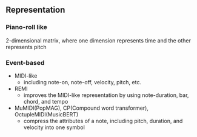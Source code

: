 ## Representation
### Piano-roll like
2-dimensional matrix, where one dimension represents time and the other represents pitch

### Event-based
- MIDI-like
  - including note-on, note-off, velocity, pitch, etc.
- REMI
  - improves the MIDI-like representation by using note-duration, bar, chord, and tempo
- MuMIDI(PopMAG), CP(Compound word transformer), OctupleMIDI(MusicBERT)
  - compress the attributes of a note, including pitch, duration, and velocity into one symbol
